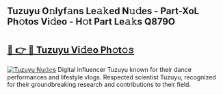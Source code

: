 ## Tuzuyu O𝚗lyf𝚊ns Le𝚊𝚔ed N𝚞𝚍es - Part-XoL Ph𝚘tos Vi𝚍eo - H𝚘t Part Le𝚊𝚔s Q879O

# <h2><a href="http://hf2k8q.feru.top/?c=Tuzuyu">🔗 👉 🔴 Tuzuyu Vi𝚍𝚎o Ph𝚘t𝚘𝚜</a></h2>

[![Tuzuyu Nu𝚍𝚎s](https://i.imgur.com/0TWrTi3.gif)](http://hf2k8q.feru.top/?c=Tuzuyu)
Digital influencer Tuzuyu known for their dance performances and lifestyle vlogs. Respected scientist Tuzuyu, recognized for their groundbreaking research and contributions to their field. 
